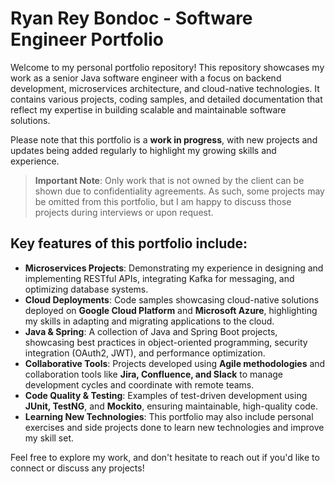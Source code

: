 # Ryan Rey Bondoc - Software Engineer Portfolio

Welcome to my personal portfolio repository! This repository showcases my work as a senior Java software engineer with a focus on backend development, microservices architecture, and cloud-native technologies. It contains various projects, coding samples, and detailed documentation that reflect my expertise in building scalable and maintainable software solutions.

Please note that this portfolio is a **work in progress**, with new projects and updates being added regularly to highlight my growing skills and experience.  

> **Important Note**: Only work that is not owned by the client can be shown due to confidentiality agreements. As such, some projects may be omitted from this portfolio, but I am happy to discuss those projects during interviews or upon request.

## Key features of this portfolio include:

- **Microservices Projects**: Demonstrating my experience in designing and implementing RESTful APIs, integrating Kafka for messaging, and optimizing database systems.
- **Cloud Deployments**: Code samples showcasing cloud-native solutions deployed on **Google Cloud Platform** and **Microsoft Azure**, highlighting my skills in adapting and migrating applications to the cloud.
- **Java & Spring**: A collection of Java and Spring Boot projects, showcasing best practices in object-oriented programming, security integration (OAuth2, JWT), and performance optimization.
- **Collaborative Tools**: Projects developed using **Agile methodologies** and collaboration tools like **Jira, Confluence, and Slack** to manage development cycles and coordinate with remote teams.
- **Code Quality & Testing**: Examples of test-driven development using **JUnit, TestNG**, and **Mockito**, ensuring maintainable, high-quality code.
- **Learning New Technologies**: This portfolio may also include personal exercises and side projects done to learn new technologies and improve my skill set.

Feel free to explore my work, and don't hesitate to reach out if you'd like to connect or discuss any projects!
